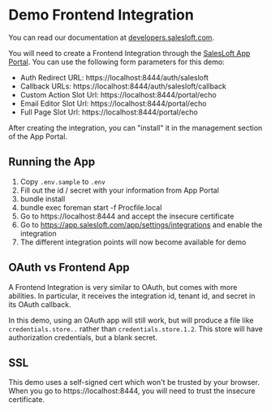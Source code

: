 # Demo Frontend Integration

You can read our documentation at [developers.salesloft.com](https://developers.salesloft.com/api.html#!/Topic/Fei_Introduction).

You will need to create a Frontend Integration through the
[SalesLoft App Portal](https://accounts.salesloft.com/frontend_integrations). You
can use the following form parameters for this demo:

* Auth Redirect URL: https://localhost:8444/auth/salesloft
* Callback URLs: https://localhost:8444/auth/salesloft/callback
* Custom Action Slot Url: https://localhost:8444/portal/echo
* Email Editor Slot Url: https://localhost:8444/portal/echo
* Full Page Slot Url: https://localhost:8444/portal/echo

After creating the integration, you can "install" it in the management section of
the App Portal.

## Running the App

1. Copy `.env.sample` to `.env`
2. Fill out the id / secret with your information from App Portal
3. bundle install
4. bundle exec foreman start -f Procfile.local
5. Go to https://localhost:8444 and accept the insecure certificate
6. Go to https://app.salesloft.com/app/settings/integrations and enable the integration
7. The different integration points will now become available for demo

## OAuth vs Frontend App

A Frontend Integration is very similar to OAuth, but comes with more abilities. In particular,
it receives the integration id, tenant id, and secret in its OAuth callback.

In this demo, using an OAuth app will still work, but will produce a file like `credentials.store..`
rather than `credentials.store.1.2`. This store will have authorization credentials,
but a blank secret.

## SSL

This demo uses a self-signed cert which won't be trusted by your browser. When you go
to https://localhost:8444, you will need to trust the insecure certificate.

